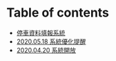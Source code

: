 # Table of contents

* [停車資料填報系統](README.md)
* [2020.05.18 系統優化提醒](2020.05.18.md)
* [2020.04.20 系統開放](2020.04.20.md)

